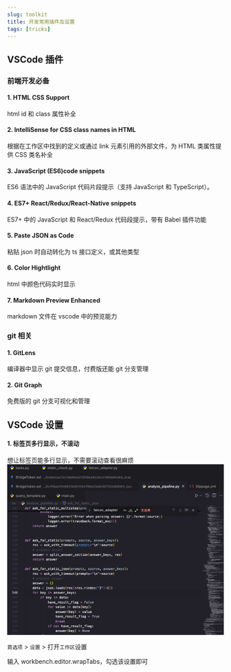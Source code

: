 ```yaml
---
slug: toolkit
title: 开发常用插件及设置
tags: [tricks]
---
```


## VSCode 插件

### 前端开发必备

#### 1. HTML CSS Support

<!-- truncate -->

html id 和 class 属性补全

#### 2. IntelliSense for CSS class names in HTML

根据在工作区中找到的定义或通过 link 元素引用的外部文件，为 HTML 类属性提供 CSS 类名补全

#### 3. JavaScript (ES6)code snippets

ES6 语法中的 JavaScript 代码片段提示（支持 JavaScript 和 TypeScript）。

#### 4. ES7+ React/Redux/React-Native snippets

ES7+ 中的 JavaScript 和 React/Redux 代码段提示，带有 Babel 插件功能

#### 5. Paste JSON as Code

粘贴 json 时自动转化为 ts 接口定义，或其他类型

#### 6. Color Hightlight

html 中颜色代码实时显示

#### 7. Markdown Preview Enhanced

markdown 文件在 vscode 中的预览能力

### git 相关

#### 1. GitLens

编译器中显示 git 提交信息，付费版还能 git 分支管理

#### 2. Git Graph

免费版的 git 分支可视化和管理

## VSCode 设置

#### 1. 标签页多行显示，不滚动

想让标签页能多行显示，不需要滚动查看很麻烦
![alt text](image.png)

`首选项` > `设置` > 打开`工作区`设置

输入 workbench.editor.wrapTabs，勾选该设置即可
